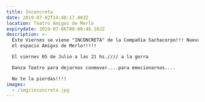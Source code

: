 ```yaml
---
title: Inconcreta
date: 2019-07-02T14:48:17.883Z
location: Teatro Amigos de Merlo
expirydate: 2019-07-06T00:00:48.162Z
description: >-
  Éste Viernes se viene "INCONCRETA" de la Compañia Sachacorpo!!! Nuevamente en
  el espacio Amigxs de Merlo!!!!!

  El viernes 05 de Julio a las 21 hs.//// a la gorra

  Danza Teatro para dejarnos conmover....para emocionarnos....

  No te la pierdas!!!!
images:
  - /img/inconcreta.jpg
---
```



